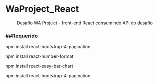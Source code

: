 # WaProject_React
<p align="center">Desafio WA Project - front-end React consumindo API do desafio</p>



<h3 align="left">
 ##Requerido
</h3>
<p>npm install react-bootstrap-4-pagination</p>
<p>npm install react-number-format</p>
<p>npm install react-easy-bar-chart</p>
<p>npm install react-bootstrap-4-pagination</p>
